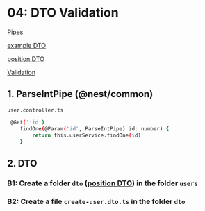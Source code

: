 # 04: DTO Validation
[Pipes](https://docs.nestjs.com/pipes)

[example DTO](https://docs.nestjs.com/controllers#request-payloads)

[position DTO](https://docs.nestjs.com/modules#feature-modules)

[Validation](https://docs.nestjs.com/techniques/validation)

## 1. ParseIntPipe (@nest/common)
`user.controller.ts`
```bash
 @Get(':id')
    findOne(@Param('id', ParseIntPipe) id: number) {
        return this.userService.findOne(id)
    }
```
## 2. DTO
### B1: Create a folder `dto` ([position DTO](https://docs.nestjs.com/modules#feature-modules)) in the folder `users`
### B2: Create a file `create-user.dto.ts` in the folder `dto`
```bash
```

